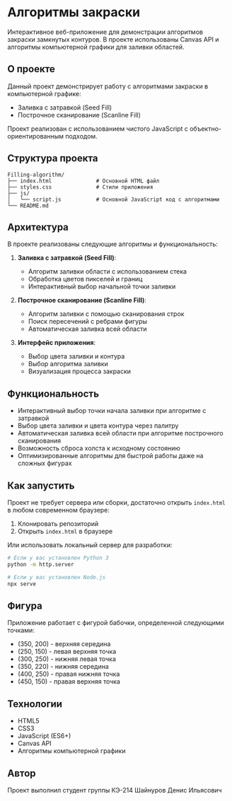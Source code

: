 # Алгоритмы закраски

Интерактивное веб-приложение для демонстрации алгоритмов закраски замкнутых контуров.
В проекте использованы Canvas API и алгоритмы компьютерной графики для заливки областей.

## О проекте

Данный проект демонстрирует работу с алгоритмами закраски в компьютерной графике:
- Заливка с затравкой (Seed Fill)
- Построчное сканирование (Scanline Fill)

Проект реализован с использованием чистого JavaScript с объектно-ориентированным подходом.

## Структура проекта

```
Filling-algorithm/
├── index.html              # Основной HTML файл
├── styles.css              # Стили приложения
├── js/
│   └── script.js           # Основной JavaScript код с алгоритмами
└── README.md
```

## Архитектура

В проекте реализованы следующие алгоритмы и функциональность:

1. **Заливка с затравкой (Seed Fill)**:
   - Алгоритм заливки области с использованием стека
   - Обработка цветов пикселей и границ
   - Интерактивный выбор начальной точки заливки

2. **Построчное сканирование (Scanline Fill)**:
   - Алгоритм заливки с помощью сканирования строк
   - Поиск пересечений с ребрами фигуры
   - Автоматическая заливка всей области

3. **Интерфейс приложения**:
   - Выбор цвета заливки и контура
   - Выбор алгоритма заливки
   - Визуализация процесса закраски

## Функциональность

- Интерактивный выбор точки начала заливки при алгоритме с затравкой
- Выбор цвета заливки и цвета контура через палитру
- Автоматическая заливка всей области при алгоритме построчного сканирования
- Возможность сброса холста к исходному состоянию
- Оптимизированные алгоритмы для быстрой работы даже на сложных фигурах

## Как запустить

Проект не требует сервера или сборки, достаточно открыть `index.html` в любом современном браузере:

1. Клонировать репозиторий
2. Открыть `index.html` в браузере

Или использовать локальный сервер для разработки:

```bash
# Если у вас установлен Python 3
python -m http.server

# Если у вас установлен Node.js
npx serve
```

## Фигура

Приложение работает с фигурой бабочки, определенной следующими точками:
- (350, 200) - верхняя середина
- (250, 150) - левая верхняя точка
- (300, 250) - нижняя левая точка
- (350, 220) - нижняя середина
- (400, 250) - правая нижняя точка
- (450, 150) - правая верхняя точка

## Технологии

- HTML5
- CSS3
- JavaScript (ES6+)
- Canvas API
- Алгоритмы компьютерной графики

## Автор

Проект выполнил студент группы КЭ-214 Шайнуров Денис Ильясович 